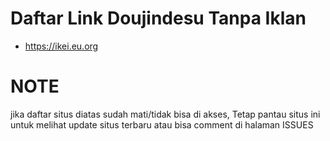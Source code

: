 # Daftar Link Doujindesu Tanpa Iklan
- https://ikei.eu.org

# NOTE
jika daftar situs diatas sudah mati/tidak bisa di akses, Tetap pantau situs ini untuk melihat update situs terbaru atau bisa comment di halaman ISSUES
